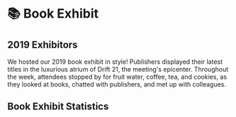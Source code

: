 # 📚 Book Exhibit

## 2019 Exhibitors

We hosted our 2019 book exhibit in style! Publishers displayed their latest titles in the luxurious atrium of Drift 21, the meeting's epicenter. Throughout the week, attendees stopped by for fruit water, coffee, tea, and cookies, as they looked at books, chatted with publishers, and met up with colleagues.

<div class="exhibitor-container">

<template v-for="value in object">
    <article class="exhibitor-card">
        <p class="exhibitor-badge">2019 Exhibitor</p>
        <div class="exhibitor-info">
        <img :src="value.img" alt="">
        <a :href="value.web" class="exhibitor">{{ value.pub }}</a>
        </div>
        <aside v-if="value.site1 || value.site2 || value.tw || value.fb || value.insta != null" class="social">
            <p>Social Media and Resources</p>
            <div class="social-container">
                    <a v-if=value.site1 :href="value.site1link"><img src="./blog.svg">{{ value.site1 }}</a>
                    <a v-if=value.site2 :href="value.site2link"><img src="./blog.svg">{{ value.site2 }}</a>
                    <a v-if=value.tw :href="value.twLink" aria-label="Twitter"><img src="./tw.svg">{{ value.tw }}</a>
                    <a v-if=value.fb :href="value.fbLink" aria-label="Facebook"><img src="./fb.svg">{{ value.fb }}</a>
                    <a v-if=value.insta :href="value.instaLink" aria-label="Instagram"><img src="./insta.svg">{{ value.insta }}</a>
            </div>
        </aside>
        <div v-if="value.featured != null" class="featured">
            <p >Featured Titles</p>
            <a v-if=value.featured :href="value.featured">
                <img v-if=value.featuredimg :src="value.featuredimg">
            </a>
            <a v-if=value.featured2 :href="value.featured2">
                <img v-if=value.featured2img :src="value.featured2img">
            </a>
            <a v-if=value.featured3 :href="value.featured3">
                <img v-if=value.featured3img :src="value.featured3img">
            </a>
            <a v-if=value.featured4 :href="value.featured4">
                <img v-if=value.featured4img :src="value.featured4img">
            </a>
        </div>
    </article>
</template>
</div>

## Book Exhibit Statistics
<bookExhibitAttendance class="graph half" />
<publisherMeeting class="graph half" />
<buyABook class="graph half" />

<joinTheConvo />

<script>
export default {
  data () {
    return {
           object: [
{
    pub: 'Amsterdam University Press',
    img: 'https://dryfta-assets.s3-accelerate.amazonaws.com/assets/hss2019/organizations/156321536273850832_logo_tekst_aup_rgb_v011.jpg',
    web: 'https://www.aup.nl/en/',
    tw: 'amsterdamupress',
    twLink: 'https://twitter.com/amsterdamupress',
    fb: 'aupacademic',
    fbLink: 'https://www.facebook.com/aupacademic/',
    insta: null,
    instaLink: null,
    site1: null,
    site1link: null,
    site2: null,
    site2link: null,
    featured: 'https://www.amazon.com/Showcasing-Science-Nineteenth-Scholarship-Netherlands/dp/9462982244?SubscriptionId=AKIAJRJRCKLWZ3QWH7SQ&tag=historyofscie-20&linkCode=xm2&camp=2025&creative=165953&creativeASIN=9462982244',
    featuredimg: 'https://images-na.ssl-images-amazon.com/images/I/51uPDW9%2BtoL.jpg',
    featured2: 'https://www.amazon.com/Enlightenments-Animals-Changing-Conceptions-Eighteenth/dp/9462987629?SubscriptionId=AKIAJRJRCKLWZ3QWH7SQ&tag=historyofscie-20&linkCode=xm2&camp=2025&creative=165953&creativeASIN=9462987629',
    featured2img: 'https://images-na.ssl-images-amazon.com/images/I/41dBmxjlmML.jpg',
    featured3: 'https://www.amazon.com/Wise-Merchant-Caspar-Barlaeus/dp/9462988005?SubscriptionId=AKIAJRJRCKLWZ3QWH7SQ&tag=historyofscie-20&linkCode=xm2&camp=2025&creative=165953&creativeASIN=9462988005',
    featured3img: 'https://images-na.ssl-images-amazon.com/images/I/51p22CGrWRL.jpg',
    featured4: null,
    featured4img: null
}, {
    pub: 'University of Chicago Press',
    img: 'https://dryfta-assets.s3-accelerate.amazonaws.com/assets/hss2019/organizations/1563401622UCPressLogo.jpg',
    web: 'https://www.press.uchicago.edu/index.html',
    tw: 'UChicagoPress',
    twLink: 'https://twitter.com/UChicagoPress?ref_src=twsrc%5Egoogle%7Ctwcamp%5Eserp%7Ctwgr%5Eauthor',
    fb: 'UniversityofChicagoPress',
    fbLink: 'https://www.facebook.com/UniversityofChicagoPress/',
    insta: 'uchicagopress',
    instaLink: 'https://www.instagram.com/uchicagopress/?hl=ur',
    site1: null,
    site1link: null,
    site2: null,
    site2link: null,
    featured: 'https://www.amazon.com/Fictions-Cosmos-Science-Literature-Seventeenth/dp/0226011224?SubscriptionId=AKIAJRJRCKLWZ3QWH7SQ&tag=historyofscie-20&linkCode=xm2&camp=2025&creative=165953&creativeASIN=0226011224',
    featuredimg: 'https://images-na.ssl-images-amazon.com/images/I/410GpTcPZyL.jpg',
    featured2: 'https://www.amazon.com/Possessed-Hypnotic-Corporate-Invention-Modernity/dp/0226020541?SubscriptionId=AKIAJRJRCKLWZ3QWH7SQ&tag=historyofscie-20&linkCode=xm2&camp=2025&creative=165953&creativeASIN=0226020541',
    featured2img: 'https://images-na.ssl-images-amazon.com/images/I/41twbJTp9WL.jpg',
    featured3: 'https://www.amazon.com/Hysteria-Invention-Medical-Category-between/dp/022627554X?SubscriptionId=AKIAJRJRCKLWZ3QWH7SQ&tag=historyofscie-20&linkCode=xm2&camp=2025&creative=165953&creativeASIN=022627554X',
    featured3img: 'https://images-na.ssl-images-amazon.com/images/I/51DzPbzPM6L.jpg',
    featured4: null,
    featured4img: null
}, {
    pub: 'MIT Press',
    img: 'https://dryfta-assets.s3-accelerate.amazonaws.com/assets/hss2019/organizations/1563401549MITPressLogo.png',
    web: 'https://mitpress.mit.edu/',
    tw: 'mitpress',
    twLink: 'https://twitter.com/mitpress',
    fb: 'mitpress',
    fbLink: 'https://www.facebook.com/mitpress',
    insta: 'mitpress',
    instaLink: 'https://www.instagram.com/mitpress/',
    site1: null,
    site1link: null,
    site2: null,
    site2link: null,
    featured: 'https://www.amazon.com/Energy-End-World-Islands-Infrastructures/dp/0262038897?SubscriptionId=AKIAJRJRCKLWZ3QWH7SQ&tag=historyofscie-20&linkCode=xm2&camp=2025&creative=165953&creativeASIN=0262038897',
    featuredimg: 'https://images-na.ssl-images-amazon.com/images/I/51FVO1SRckL.jpg',
    featured2: 'https://www.amazon.com/Technology-America-History-Individuals-Ideas/dp/0262535777?SubscriptionId=AKIAJRJRCKLWZ3QWH7SQ&tag=historyofscie-20&linkCode=xm2&camp=2025&creative=165953&creativeASIN=0262535777',
    featured2img: 'https://images-na.ssl-images-amazon.com/images/I/51q8JFshLdL.jpg',
    featured3: 'https://www.amazon.com/Spaceflight-Concise-History-Essential-Knowledge/dp/0262536331?SubscriptionId=AKIAJRJRCKLWZ3QWH7SQ&tag=historyofscie-20&linkCode=xm2&camp=2025&creative=165953&creativeASIN=0262536331',
    featured3img: 'https://images-na.ssl-images-amazon.com/images/I/31LN1jkIsbL.jpg',
    featured4: null,
    featured4img: null
}, {
    pub: 'Huygens ING',
    img: 'https://dryfta-assets.s3-accelerate.amazonaws.com/assets/hss2019/organizations/1563401823HuygensINGlogo.jpg',
    web: 'https://www.huygens.knaw.nl/',
    tw: null,
    twLink: null,
    fb: null,
    fbLink: null,
    insta: null,
    instaLink: null,
    site1: null,
    site1link: null,
    site2: null,
    site2link: null,
    featured: null,
    featuredimg: null,
    featured2: null,
    featured2img: null,
    featured3: null,
    featured3img: null,
    featured4: null,
    featured4img: null
}, {
    pub: 'Brepols',
    img: 'https://dryfta-assets.s3-accelerate.amazonaws.com/assets/hss2019/organizations/156115013673850832_logo_bpu_bootje_en_brepols1.jpg',
    web: 'http://www.brepols.net/',
    tw: 'Brepols',
    twLink: 'https://twitter.com/Brepols',
    fb: 'Brepols',
    fbLink: 'https://twitter.com/Brepols',
    insta: null,
    instaLink: null,
    site1: null,
    site1link: null,
    site2: null,
    site2link: null,
    featured: 'https://www.amazon.com/Alchemy-Antiquity-Modernity-Diversis-Artibus/dp/2503581919/ref=as_li_ss_tl?keywords=Greek+Alchemy+from+Late+Antiquity+to+Early+Modernity&qid=1561150391&s=gateway&sr=8-1&linkCode=sl1&tag=historyofscie-20&linkId=9d47792a5f7641dc19171e0e3943c9de&language=en_US',
    featuredimg: 'https://images-na.ssl-images-amazon.com/images/I/41VSanp7LvL._SX385_BO1,204,203,200_.jpg',
    featured2: 'https://www.amazon.com/First-Latin-Treatise-Ptolemys-Astronomy/dp/2503581374/ref=as_li_ss_tl?keywords=The+First+Latin+Treatise+on+Ptolemy%E2%80%99s+Astronomy:+The+Almagesti+minor+(c.+1200)&qid=1561150918&s=gateway&sr=8-1&linkCode=sl1&tag=historyofscie-20&linkId=7f319d2f8e8570e2c7c334c42eb83090&language=en_US',
    featured2img: 'https://images-na.ssl-images-amazon.com/images/I/41L1KzsGhnL._SX348_BO1,204,203,200_.jpg',
    featured3: null,
    featured3img: null,
    featured4: null,
    featured4img: null
}, {
    pub: 'Brill',
    img: 'https://dryfta-assets.s3-accelerate.amazonaws.com/assets/hss2019/organizations/155327759473850832_logo_brill_blauw_groot.jpg',
    web: 'http://brill.com/',
    tw: 'brill_history',
    twLink: 'https://twitter.com/brill_history',
    fb: 'BrillHistory',
    fbLink: 'https://www.facebook.com/BrillHistory/',
    insta: null,
    instaLink: null,
    site1: null,
    site1link: null,
    site2: null,
    site2link: null,
    featured: 'https://brill.com/view/journals/esm/esm-overview.xml',
    featuredimg: 'https://brill.com/cover/covers/15733823.jpg?width=300',
    featured2: 'https://brill.com/view/journals/nun/nun-overview.xml?lang=en',
    featured2img: 'https://brill.com/cover/covers/18253911.jpg?width=300',
    featured3: 'https://brill.com/view/serial/ENH',
    featured3img: 'https://brill.com/cover/covers/24523283.jpg?width=300',
    featured4: null,
    featured4img: null
}, {
    pub: 'Cambridge University Press',
    img: 'https://dryfta-assets.s3-accelerate.amazonaws.com/assets/hss2019/organizations/155674351273850832_cup_colour_logo_high_resolution1.jpg',
    web: 'http://www.cambridge.org/academic',
    tw: 'CambridgeUP',
    twLink: 'https://twitter.com/CambridgeUP',
    fb: 'Cambridge University Press',
    fbLink: 'https://www.facebook.com/CambridgeUniversityPress',
    insta: null,
    instaLink: null,
    site1: null,
    site1link: null,
    site2: null,
    site2link: null,
    featured: 'https://www.amazon.com/Victorian-Scientists-Cambridge-Nineteenth-Century-Literature/dp/1107527449?SubscriptionId=AKIAJRJRCKLWZ3QWH7SQ&tag=historyofscie-20&linkCode=xm2&camp=2025&creative=165953&creativeASIN=1107527449',
    featuredimg: 'https://images-na.ssl-images-amazon.com/images/I/51hpSEVI4oL.jpg',
    featured2: 'https://www.amazon.com/Galileos-Reading-Crystal-Hall/dp/1107652545?SubscriptionId=AKIAJRJRCKLWZ3QWH7SQ&tag=historyofscie-20&linkCode=xm2&camp=2025&creative=165953&creativeASIN=1107652545',
    featured2img: 'https://images-na.ssl-images-amazon.com/images/I/516NfAYetBL.jpg',
    featured3: 'https://www.amazon.com/Archaeology-Medicine-Greco-Roman-World/dp/0521194326?SubscriptionId=AKIAJRJRCKLWZ3QWH7SQ&tag=historyofscie-20&linkCode=xm2&camp=2025&creative=165953&creativeASIN=0521194326',
    featured3img: 'https://images-na.ssl-images-amazon.com/images/I/51OWFeBDBtL.jpg',
    featured4: null,
    featured4img: null
}, {
    pub: 'Cold Spring Harbor Laboratory',
    img: 'https://dryfta-assets.s3-accelerate.amazonaws.com/assets/hss2019/organizations/156218828773850832_cshl_logo_alternate_rgb1.png',
    web: 'http://library.cshl.edu/archives',
    tw: 'cshllibrary',
    twLink: 'https://twitter.com/cshllibrary',
    fb: 'CSHL.Library',
    fbLink: 'https://www.facebook.com/CSHL.Library/',
    insta: 'cshlarchives',
    instaLink: 'https://www.instagram.com/cshlarchives/',
    site1: 'Archives at Cold Spring Harbor Laboratory',
    site1link: 'http://library.cshl.edu/archives',
    site2: 'Center for Humanities & History of Modern Biology',
    site2link: 'http://library.cshl.edu/center-for-humanities',
    featured: 'https://www.amazon.com/Faces-Genome-Ludmila-Pollock/dp/1621822931?SubscriptionId=AKIAJRJRCKLWZ3QWH7SQ&tag=historyofscie-20&linkCode=xm2&camp=2025&creative=165953&creativeASIN=1621822931',
    featuredimg: 'https://images-na.ssl-images-amazon.com/images/I/51jpr4LYrlL._SX258_BO1,204,203,200_.jpg',
    featured2: 'https://www.amazon.com/Road-Discovery-History-Spring-Laboratory/dp/1621821080?SubscriptionId=AKIAJRJRCKLWZ3QWH7SQ&tag=historyofscie-20&linkCode=xm2&camp=2025&creative=165953&creativeASIN=1621821080',
    featured2img: 'https://images-na.ssl-images-amazon.com/images/I/6134MKsvQnL._SX496_BO1,204,203,200_.jpg',
    featured3: null,
    featured3img: null,
    featured4: null,
    featured4img: null
}, {
    pub: 'Combined Academic Publishers',
    img: 'https://dryfta-assets.s3-accelerate.amazonaws.com/assets/hss2019/organizations/156219003073850832_cap_new_logo_master1.jpg',
    web: 'http://www.combinedacademic.co.uk/',
    tw: 'CAP_Ltd',
    twLink: 'https://twitter.com/CAP_Ltd',
    fb: null,
    fbLink: null,
    insta: null,
    instaLink: null,
    site1: null,
    site1link: null,
    site2: null,
    site2link: null,
    featured: 'https://www.amazon.com/Subtle-Knot-English-Literature-Neuroscience/dp/0773553185?SubscriptionId=AKIAJRJRCKLWZ3QWH7SQ&tag=historyofscie-20&linkCode=xm2&camp=2025&creative=165953&creativeASIN=0773553185',
    featuredimg: 'https://images-na.ssl-images-amazon.com/images/I/41Vb8VkNbIL._SX331_BO1,204,203,200_.jpg',
    featured2: 'https://www.amazon.com/Experimental-Imagination-Literary-Knowledge-Enlightenment/dp/1503605442?SubscriptionId=AKIAJRJRCKLWZ3QWH7SQ&tag=historyofscie-20&linkCode=xm2&camp=2025&creative=165953&creativeASIN=1503605442',
    featured2img: 'https://images-na.ssl-images-amazon.com/images/I/512Jf2tMnmL._SX331_BO1,204,203,200_.jpg',
    featured3: 'https://www.amazon.com/Divine-Variations-Christian-Thought-Science/dp/1503610098?SubscriptionId=AKIAJRJRCKLWZ3QWH7SQ&tag=historyofscie-20&linkCode=xm2&camp=2025&creative=165953&creativeASIN=1503610098',
    featured3img: 'https://images-na.ssl-images-amazon.com/images/I/414O-oDGX%2BL._SX329_BO1,204,203,200_.jpg',
    featured4: null,
    featured4img: null
}, {
    pub: 'Harvard University Press',
    img: 'https://dryfta-assets.s3-accelerate.amazonaws.com/assets/hss2019/organizations/156115131673850832_hup_vertical_threeline_cmyk1.jpg',
    web: 'http://www.hup.harvard.edu/',
    tw: 'HarvardUPLondon',
    twLink: 'https://twitter.com/HarvardUPLondon',
    fb: 'harvardpress',
    fbLink: 'https://www.facebook.com/HarvardPress',
    insta: 'harvardpress',
    instaLink: 'https://www.instagram.com/harvardpress/',
    site1: null,
    site1link: null,
    site2: null,
    site2link: null,
    featured: 'https://www.amazon.com/Assembling-Dinosaur-Hunters-Tycoons-Spectacle/dp/067473758X?SubscriptionId=AKIAJRJRCKLWZ3QWH7SQ&tag=historyofscie-20&linkCode=xm2&camp=2025&creative=165953&creativeASIN=067473758X',
    featuredimg: 'https://images-na.ssl-images-amazon.com/images/I/518Gv63AanL._SX327_BO1,204,203,200_.jpg',
    featured2: null,
    featured2img: null,
    featured3: null,
    featured3img: null,
    featured4: null,
    featured4img: null
}, {
    pub: 'Palgrave Macmillan',
    img: 'https://dryfta-assets.s3-accelerate.amazonaws.com/assets/hss2019/organizations/1556640845PalgraveMacmillan-Logo-2019-04-30.jpg',
    web: 'https://www.palgrave.com/us',
    tw: 'PalgraveHistory',
    twLink: 'https://twitter.com/PalgraveHistory',
    fb: 'PalgraveMacMillan',
    fbLink: 'https://www.facebook.com/PalgraveMacmillan',
    insta: null,
    instaLink: null,
    site1: null,
    site1link: null,
    site2: null,
    site2link: null,
    featured: 'https://www.amazon.com/Palgrave-Handbook-Literature-Science-Handbooks-ebook/dp/B06XC61VMS?SubscriptionId=AKIAJRJRCKLWZ3QWH7SQ&tag=historyofscie-20&linkCode=xm2&camp=2025&creative=165953&creativeASIN=B06XC61VMS',
    featuredimg: 'https://images-na.ssl-images-amazon.com/images/I/51Fd4HihyiL.jpg',
    featured2: 'https://www.amazon.com/Conjuring-Science-History-Scientific-Entertainment-ebook/dp/B017KUPVHE?SubscriptionId=AKIAJRJRCKLWZ3QWH7SQ&tag=historyofscie-20&linkCode=xm2&camp=2025&creative=165953&creativeASIN=B017KUPVHE',
    featured2img: 'https://images-na.ssl-images-amazon.com/images/I/51mw4x-FJJL.jpg',
    featured3: 'https://www.amazon.com/History-Lung-Cancer-Recalcitrant-Technology-ebook/dp/B00H1XSF7E?SubscriptionId=AKIAJRJRCKLWZ3QWH7SQ&tag=historyofscie-20&linkCode=xm2&camp=2025&creative=165953&creativeASIN=B00H1XSF7E',
    featured3img: 'https://images-na.ssl-images-amazon.com/images/I/31h6gyHkUWL.jpg',
    featured4: null,
    featured4img: null
}, {
    pub: 'Princeton University Press',
    img: 'https://dryfta-assets.s3-accelerate.amazonaws.com/assets/hss2019/organizations/156218692373850832_logo61.jpg',
    web: 'https://press.princeton.edu/',
    tw: 'PrincetonUPress',
    twLink: 'https://twitter.com/PrincetonUPress',
    fb: 'PrincetonUniversityPress',
    fbLink: 'https://www.facebook.com/PrincetonUniversityPress/',
    insta: 'princetonupress',
    instaLink: 'https://www.instagram.com/princetonupress/',
    site1: 'Princeton University Press Blog',
    site1link: 'http://blog.press.princeton.edu/',
    site2: 'Princeton University Press',
    site2link: 'https://vimeo.com/princetonuniversitypress',
    featured: 'https://www.amazon.com/Creatures-Cain-Human-Nature-America/dp/0691181888?SubscriptionId=AKIAJRJRCKLWZ3QWH7SQ&tag=historyofscie-20&linkCode=xm2&camp=2025&creative=165953&creativeASIN=0691181888',
    featuredimg: 'https://images-na.ssl-images-amazon.com/images/I/51ot3S2ndgL._SX329_BO1,204,203,200_.jpg',
    featured2: 'https://www.amazon.com/Shadow-Doubt-Confirmed-Einsteins-Relativity/dp/0691183864?SubscriptionId=AKIAJRJRCKLWZ3QWH7SQ&tag=historyofscie-20&linkCode=xm2&camp=2025&creative=165953&creativeASIN=0691183864',
    featured2img: 'https://images-na.ssl-images-amazon.com/images/I/4199K7v7%2B-L._SX329_BO1,204,203,200_.jpg',
    featured3: 'amazon.com/Newton-Alchemist-Science-Enigma-Natures/dp/0691174873?SubscriptionId=AKIAJRJRCKLWZ3QWH7SQ&tag=historyofscie-20&linkCode=xm2&camp=2025&creative=165953&creativeASIN=0691174873',
    featured3img: 'https://images-na.ssl-images-amazon.com/images/I/514FCymQaIL._SX344_BO1,204,203,200_.jpg',
    featured4: null,
    featured4img: null
}, {
    pub: 'Royal Society Publishing',
    img: 'https://dryfta-assets.s3-accelerate.amazonaws.com/assets/hss2019/organizations/1554141654RoyalSociety-Logo-2019.jpg',
    web: 'https://royalsociety.org/journals/',
    tw: 'RSocPublishing',
    twLink: 'https://twitter.com/RSocPublishing',
    fb: 'RoyalSocietyPublishing.FanPage',
    fbLink: 'https://www.facebook.com/RoyalSocietyPublishing.FanPage',
    insta: null,
    instaLink: null,
    site1: 'The Royal Society Publishing Blog',
    site1link: 'https://blogs.royalsociety.org/publishing/',
    site2: 'The Repository',
    site2link: 'https://blogs.royalsociety.org/history-of-science/',
    featured: 'https://royalsocietypublishing.org/journal/rsnr',
    featuredimg: 'https://royalsocietypublishing.org/cms/attachment/730ebc0c-fd67-4a51-9c07-59fa73aec7ad/rsnr.2019.73.issue-3.cover.gif',
    featured2: 'https://royalsocietypublishing.org/journal/rsbm',
    featured2img: 'https://royalsocietypublishing.org/cms/attachment/844ced59-7a93-4230-b5d6-e7ec91faba6b/rsbm.issue-66.cover.gif',
    featured3: null,
    featured3img: null,
    featured4: null,
    featured4img: null
}, {
    pub: 'Taylor & Francis',
    img: 'https://dryfta-assets.s3-accelerate.amazonaws.com/assets/hss2019/organizations/155872814473850832_taylor_and_francis_logo_originalversion1.jpg',
    web: 'https://www.tandfonline.com',
    tw: 'tandfonline',
    twLink: 'https://twitter.com/RoutledgeHist',
    fb: 'TaylorandFrancisGroup',
    fbLink: 'https://www.facebook.com/TaylorandFrancisGroup',
    insta: null,
    instaLink: null,
    site1: null,
    site1link: null,
    site2: null,
    site2link: null,
    featured: 'https://www.tandfonline.com/toc/yamb20/current',
    featuredimg: 'https://www.tandfonline.com/na101/home/literatum/publisher/tandf/journals/content/yamb20/2019/yamb20.v066.i01/yamb20.v066.i01/20190228/yamb20.v066.i01.cover.jpg',
    featured2: 'https://www.tandfonline.com/toc/tasc20/current',
    featured2img: 'https://www.tandfonline.com/na101/home/literatum/publisher/tandf/journals/content/tasc20/2019/tasc20.v076.i01/tasc20.v076.i01/20190320-01/tasc20.v076.i01.cover.jpg',
    featured3: null,
    featured3img: null,
    featured4: null,
    featured4img: null
}, {
    pub: 'University of California Press',
    img: 'https://dryfta-assets.s3-accelerate.amazonaws.com/assets/hss2019/organizations/155845346773850832_uc_press_center_stacked1.jpg',
    web: 'https://www.ucpress.edu',
    tw: 'ucpress',
    twLink: 'https://twitter.com/ucpress',
    fb: 'ucpress',
    fbLink: 'https://www.facebook.com/ucpress',
    insta: 'ucpress',
    instaLink: 'https://www.instagram.com/uc_press/',
    site1: null,
    site1link: null,
    site2: null,
    site2link: null,
    featured: 'https://hsns.ucpress.edu/',
    featuredimg: 'https://hsns.ucpress.edu/sites/default/files/styles/large/public/highwire/ucphsns/49/2.cover-source.jpg',
    featured2: null,
    featured2img: null,
    featured3: null,
    featured3img: null,
    featured4: null,
    featured4img: null
}, {
    pub: 'The University of Chicago Press, Journals Division',
    img: 'https://dryfta-assets.s3-accelerate.amazonaws.com/assets/hss2019/organizations/1555944637UniversityofChicagoPressJournalsDivision-Logo-2019-04.jpg',
    web: 'https://www.journals.uchicago.edu',
    tw: 'ChicagoJournals',
    twLink: 'https://twitter.com/ChicagoJournals/',
    fb: 'UChicagoJournals',
    fbLink: 'https://www.facebook.com/UChicagoJournals',
    insta: null,
    instaLink: null,
    site1: null,
    site1link: null,
    site2: null,
    site2link: null,
    featured: 'https://www.journals.uchicago.edu/toc/isis/current',
    featuredimg: 'https://www.journals.uchicago.edu/na101/home/literatum/publisher/uchicago/journals/content/isis/2019/isis.2019.110.issue-1/isis.2019.110.issue-1/20190321/isis.2019.110.issue-1.cover.gif',
    featured2: 'https://www.journals.uchicago.edu/toc/osiris/current',
    featured2img: 'https://www.journals.uchicago.edu/na101/home/literatum/publisher/uchicago/journals/content/osiris/2018/osiris.2018.33.issue-1/osiris.2018.33.issue-1/20181025/osiris.2018.33.issue-1.cover.gif',
    featured3: null,
    featured3img: null,
    featured4: null,
    featured4img: null
}, {
    pub: 'Wiley',
    img: 'https://dryfta-assets.s3-accelerate.amazonaws.com/assets/hss2019/organizations/1560355988WileyDigitalArchives-Logo-2019-06.png',
    web: 'http://www.wileydigitalarchives.com/',
    tw: 'wileylibraries',
    twLink: 'https://twitter.com/wileylibraries',
    fb: null,
    fbLink: null,
    insta: null,
    instaLink: null,
    site1: 'The Wiley Network',
    site1link: 'https://www.wiley.com/network/',
    site2: null,
    site2link: null,
    featured: null,
    featuredimg: null,
    featured2: null,
    featured2img: null,
    featured3: null,
    featured3img: null,
    featured4: null,
    featured4img: null,
}, {
    pub: 'Yale University Press',
    img: 'https://dryfta-assets.s3-accelerate.amazonaws.com/assets/hss2019/organizations/1557254748Yale-Logo-2019-05.jpg',
    web: 'https://yalebooks.yale.edu',
    tw: 'yalepress',
    twLink: 'https://twitter.com/yalepress',
    fb: 'yalepress',
    fbLink: 'https://www.facebook.com/yalepress',
    insta: 'yalebooks',
    instaLink: 'https://www.instagram.com/yalebooks/?hl=en',
    site1: 'Yale University Press Blog',
    site1link: 'http://blog.yalebooks.com/',
    site2: null,
    site2link: null,
    featured: 'https://www.amazon.com/Rotten-Bodies-Contagion-Eighteenth-Century-Britain/dp/0300233523?SubscriptionId=AKIAJRJRCKLWZ3QWH7SQ&tag=historyofscie-20&linkCode=xm2&camp=2025&creative=165953&creativeASIN=0300233523',
    featuredimg: 'https://images-na.ssl-images-amazon.com/images/I/41t6L-5rNEL.jpg',
    featured2: 'https://www.amazon.com/Mrs-Mattinglys-Miracle-Shocked-Washington/dp/0300205899?SubscriptionId=AKIAJRJRCKLWZ3QWH7SQ&tag=historyofscie-20&linkCode=xm2&camp=2025&creative=165953&creativeASIN=0300205899',
    featured2img: 'https://images-na.ssl-images-amazon.com/images/I/41WcUMeO5aL.jpg',
    featured3: 'https://www.amazon.com/Ill-Composed-Sickness-Gender-England/dp/0300224303?SubscriptionId=AKIAJRJRCKLWZ3QWH7SQ&tag=historyofscie-20&linkCode=xm2&camp=2025&creative=165953&creativeASIN=0300224303',
    featured3img: 'https://images-na.ssl-images-amazon.com/images/I/410KFYH8kPL.jpg',
    featured4: 'https://www.amazon.com/Sleep-Early-Modern-England-Handley/dp/0300220391?SubscriptionId=AKIAJRJRCKLWZ3QWH7SQ&tag=historyofscie-20&linkCode=xm2&camp=2025&creative=165953&creativeASIN=0300220391',
    featured4img: 'https://images-na.ssl-images-amazon.com/images/I/513hU7wJF2L.jpg'
}]
            }
        }
}
</script>

<style scoped lang="stylus">
.exhibitor-container
    margin: 3em 0;

.exhibitor-card
    display: block
    position relative
    max-width: 100%

    padding: 3em
    margin: 1em 0
    border: 1px solid rgba(0,0,0,.25)
    box-shadow: 3px 3px 5px rgba(0,0,0,.15)

    .exhibitor-badge
        position: absolute
        top: -2px
        right: 15px
        padding .25em .35em
        margin 0
        background sotm-utrecht
        border-bottom-right-radius 5px
        border-bottom-left-radius 5px
        box-shadow: 1px 1px 2px rgba(0,0,0,.25)
        color sotm-black

    .exhibitor-info
        img
            display: block
            max-height: 75px
            margin: .5em 0

    .exhibitor
        font-size: 2em
        margin-top: .5em
        display: block
    .social-container
        display: flex
        flex-wrap: wrap

    .social
        margin-bottom: 1em

        p
            border-bottom: 1px solid currentColor
            font-weight: 600

        a
            display: flex
            align-items: center
            line-height: 1
            margin: .25em 0
            padding: .5em
            border-radius: 8px
            color sotm-black

            img
                height: 18px
                width: 18px
                margin-right: .5em

    .featured
        display: flex
        flex-wrap: wrap
        justify-content: space-around

        p
            width: 100%
            border-bottom: 1px solid currentColor
            font-weight: 600
        img
            display: block
            height: 250px
            margin-bottom: 1em
            &:hover
                filter: saturate(150%)

</style>



